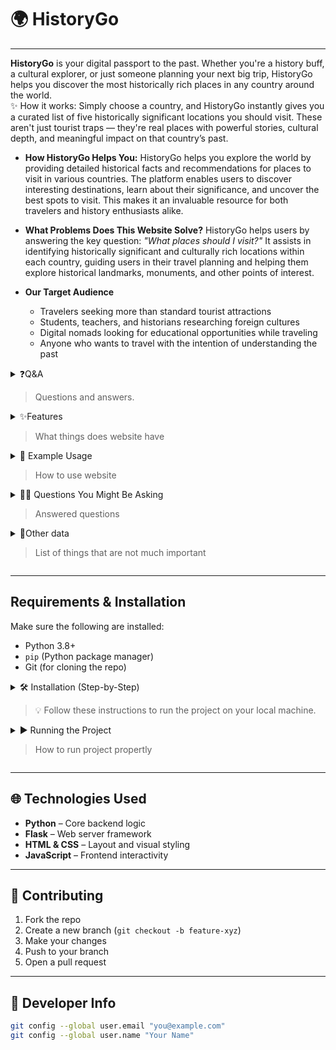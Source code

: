 # 🌍 HistoryGo

--- 

**HistoryGo** is your digital passport to the past. Whether you're a history buff, a cultural explorer, or just someone planning your next big trip, HistoryGo helps you discover the most historically rich places in any country around the world.   
✨ How it works: Simply choose a country, and HistoryGo instantly gives you a curated list of five historically significant locations you should visit. These aren't just tourist traps — they're real places with powerful stories, cultural depth, and meaningful impact on that country’s past.

- **How HistoryGo Helps You:** HistoryGo helps you explore the world by providing detailed historical facts and recommendations for places to visit in various countries. The platform enables users to discover interesting destinations, learn about their significance, and uncover the best spots to visit. This makes it an invaluable resource for both travelers and history enthusiasts alike.

- **What Problems Does This Website Solve?** HistoryGo helps users by answering the key question: *"What places should I visit?"* It assists in identifying historically significant and culturally rich locations within each country, guiding users in their travel planning and helping them explore historical landmarks, monuments, and other points of interest.

- **Our Target Audience**
   - Travelers seeking more than standard tourist attractions
   - Students, teachers, and historians researching foreign cultures
   - Digital nomads looking for educational opportunities while traveling
   - Anyone who wants to travel with the intention of understanding the past

<details>
<summary>
   ❓Q&A
   
   >Questions and answers.
</summary>

   - Ever asked yourself:

     *“What’s worth visiting in this country, beyond tourist traps?”*  
     *“Where can I learn the real history behind a place?”*
       
   - With **HistoryGo**, you get:
     
     🌐 A guided way to explore world history through geography.
     
     🧭 A list of **5 must-visit historical places** in any given country.
     
     🧠 Rich educational content to boost your cultural awareness.
  
</details>

<details>
<summary>
   ✨Features
   
   > What things does website have
</summary>

   - 🌍 **Explore Historical Info by Country**  
  Pick a country and instantly access curated historical content.

   - 🏛️ **Get 5 Recommended Locations**  
     View descriptions and significance of five key historical spots.
   
   - 🎯 **Simple, Focused Experience**  
     No clutter. Just select, learn, and plan your next adventure or lesson.

</details>

<details>
<summary>
   🧪 Example Usage
   
   > How to use website
</summary>

   - **Launch the web app**
   - **Choose any country from the interface**
   - **Instantly see:**
     Brief historical background,
     a list of 5 recommended locations and
     why each place matters

</details>

<details>
<summary>
   🙋‍♂️ Questions You Might Be Asking
   
   > Answered questions
</summary>

  
   - **Is this for travelers or students?**  
     Both! Great for travel prep *and* cultural exploration from home.
   
   - **Is the info verified or AI-generated?**  
     It’s curated for accuracy and relevance to highlight each country's cultural richness.
   
   - **Can I contribute my own content?**  
     Yes! Fork the repo and submit a pull request.

</details>

<details>
<summary>
   📄Other data
   
   > List of things that are not much important
</summary>

   - **Market Analysis | Market Size**
     
     Value-added tourism (focused on culture and history) is on the rise. Millions of people travel each year seeking immersive learning experiences. The historical tourism sector is growing globally as people crave authentic connections over superficial sightseeing.
   
   - **Competitive Analysis**
     
     App NameStrengthsWeaknessesOur Advantage,
     TripAdvisorLarge community, user reviewsSuperficial historical contentCurated historical insights,
     Lonely PlanetWell-known travel guidesFocuses on mainstream destinationsHighlights lesser-known yet important sites,
     Google TravelQuick destination overviewLacks in-depth historical backgroundEducational and personalized content,
     USP (Unique Selling Proposition)
     
     HistoryGo is the first platform to combine travel with carefully curated historical knowledge – delivered in a clean, ad-free, distraction-free format. Just knowledge and inspiration.
   
   - **SWOT Analysis | STRENGTHS (S)**
     
     In-depth, carefully selected historical content
     Simple and user-friendly experience
     Supports travel planning with a focus on history
   
   - **WEAKNESSES (W)**
     
     Requires continuous content updates,
     May have limited appeal to casual tourists.
     
   - **OPPORTUNITIES (O)**
     
      Growth in historical and cultural tourism,
      Potential for partnerships with museums, universities, and travel agencies.
   
   - **THREATS (T)**
     
      Competitors with greater financial resources,
      Risk of unreliable sources if not properly curated.
      
   - **SWOT Strategies**
     
      - S-O Strategy: Leverage high-quality content to form partnerships with educational and cultural institutions.
      - W-O Strategy: Involve users (e.g., historians, travelers) in content creation and collaboration.
      - S-T Strategy: Emphasize authenticity and source verification as a key competitive edge.
      - W-T Strategy: Introduce a content rating system to ensure consistent quality.
   
   Business Model & Financial Plan, Revenue Streams, Premium version with additional features (save itineraries, personalization), Partnerships with museums and travel organizations, Promotion of historical destinations and tours (value-added advertising)
  
</details>

---

## Requirements & Installation

Make sure the following are installed:

- Python 3.8+
- `pip` (Python package manager)
- Git (for cloning the repo)

<details>
<summary>
   🛠️ Installation (Step-by-Step)

   > 💡 Follow these instructions to run the project on your local machine.
</summary>

- **1. Clone the Repository**
```bash
git clone https://github.com/sharky-2/historygo.git
cd historygo
```

- **2. Set Up a Virtual Environment (Optional but recommended)**
```bash
python -m venv venv
source venv/bin/activate       # On macOS/Linux
venv\Scripts\activate        # On Windows
```

- **3. Install the Dependencies**
```bash
pip install flask
```

</details>

<details>
<summary>
   ▶️ Running the Project

   > How to run project propertly 
</summary>

- **1. Go to the `server/` directory**
```bash
cd server
```

- **2. Run the Flask App**
```bash
python app.py
```

- **3. Open Your Browser**
Visit [http://localhost:5000/](http://localhost:5000/) to explore HistoryGo.

</details>

---


## 🌐 Technologies Used

- **Python** – Core backend logic
- **Flask** – Web server framework
- **HTML & CSS** – Layout and visual styling
- **JavaScript** – Frontend interactivity

---

## 🤝 Contributing

1. Fork the repo
2. Create a new branch (`git checkout -b feature-xyz`)
3. Make your changes
4. Push to your branch
5. Open a pull request

---

## 👤 Developer Info
```bash
git config --global user.email "you@example.com"
git config --global user.name "Your Name"
```

